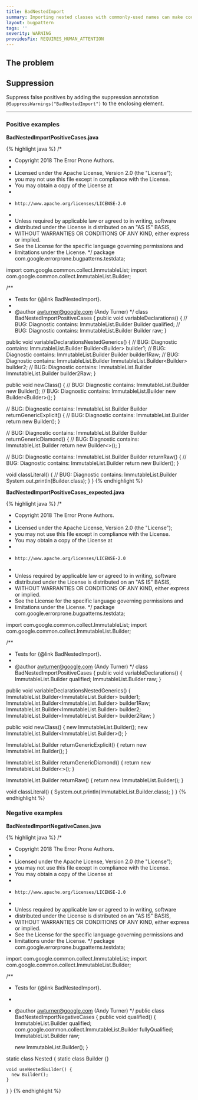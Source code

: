 ```yaml
---
title: BadNestedImport
summary: Importing nested classes with commonly-used names can make code harder to read, because it may not be clear from the context exactly which type is being referred to. Qualifying the name with that of the containing class can make the code clearer.
layout: bugpattern
tags: ''
severity: WARNING
providesFix: REQUIRES_HUMAN_ATTENTION
---
```


<!--
*** AUTO-GENERATED, DO NOT MODIFY ***
To make changes, edit the @BugPattern annotation or the explanation in docs/bugpattern.
-->

## The problem


## Suppression
Suppress false positives by adding the suppression annotation `@SuppressWarnings("BadNestedImport")` to the enclosing element.

----------

### Positive examples
__BadNestedImportPositiveCases.java__

{% highlight java %}
/*
 * Copyright 2018 The Error Prone Authors.
 *
 * Licensed under the Apache License, Version 2.0 (the "License");
 * you may not use this file except in compliance with the License.
 * You may obtain a copy of the License at
 *
 *     http://www.apache.org/licenses/LICENSE-2.0
 *
 * Unless required by applicable law or agreed to in writing, software
 * distributed under the License is distributed on an "AS IS" BASIS,
 * WITHOUT WARRANTIES OR CONDITIONS OF ANY KIND, either express or implied.
 * See the License for the specific language governing permissions and
 * limitations under the License.
 */
package com.google.errorprone.bugpatterns.testdata;

import com.google.common.collect.ImmutableList;
import com.google.common.collect.ImmutableList.Builder;

/**
 * Tests for {@link BadNestedImport}.
 *
 * @author awturner@google.com (Andy Turner)
 */
class BadNestedImportPositiveCases {
  public void variableDeclarations() {
    // BUG: Diagnostic contains: ImmutableList.Builder
    Builder<String> qualified;
    // BUG: Diagnostic contains: ImmutableList.Builder
    Builder raw;
  }

  public void variableDeclarationsNestedGenerics() {
    // BUG: Diagnostic contains: ImmutableList.Builder
    Builder<Builder<String>> builder1;
    // BUG: Diagnostic contains: ImmutableList.Builder
    Builder<Builder> builder1Raw;
    // BUG: Diagnostic contains: ImmutableList.Builder
    ImmutableList.Builder<Builder<String>> builder2;
    // BUG: Diagnostic contains: ImmutableList.Builder
    ImmutableList.Builder<Builder> builder2Raw;
  }

  public void newClass() {
    // BUG: Diagnostic contains: ImmutableList.Builder
    new Builder<String>();
    // BUG: Diagnostic contains: ImmutableList.Builder
    new Builder<Builder<String>>();
  }

  // BUG: Diagnostic contains: ImmutableList.Builder
  Builder<String> returnGenericExplicit() {
    // BUG: Diagnostic contains: ImmutableList.Builder
    return new Builder<String>();
  }

  // BUG: Diagnostic contains: ImmutableList.Builder
  Builder<String> returnGenericDiamond() {
    // BUG: Diagnostic contains: ImmutableList.Builder
    return new Builder<>();
  }

  // BUG: Diagnostic contains: ImmutableList.Builder
  Builder returnRaw() {
    // BUG: Diagnostic contains: ImmutableList.Builder
    return new Builder();
  }

  void classLiteral() {
    // BUG: Diagnostic contains: ImmutableList.Builder
    System.out.println(Builder.class);
  }
}
{% endhighlight %}

__BadNestedImportPositiveCases_expected.java__

{% highlight java %}
/*
 * Copyright 2018 The Error Prone Authors.
 *
 * Licensed under the Apache License, Version 2.0 (the "License");
 * you may not use this file except in compliance with the License.
 * You may obtain a copy of the License at
 *
 *     http://www.apache.org/licenses/LICENSE-2.0
 *
 * Unless required by applicable law or agreed to in writing, software
 * distributed under the License is distributed on an "AS IS" BASIS,
 * WITHOUT WARRANTIES OR CONDITIONS OF ANY KIND, either express or implied.
 * See the License for the specific language governing permissions and
 * limitations under the License.
 */
package com.google.errorprone.bugpatterns.testdata;

import com.google.common.collect.ImmutableList;
import com.google.common.collect.ImmutableList.Builder;

/**
 * Tests for {@link BadNestedImport}.
 *
 * @author awturner@google.com (Andy Turner)
 */
class BadNestedImportPositiveCases {
  public void variableDeclarations() {
    ImmutableList.Builder<String> qualified;
    ImmutableList.Builder raw;
  }

  public void variableDeclarationsNestedGenerics() {
    ImmutableList.Builder<ImmutableList.Builder<String>> builder1;
    ImmutableList.Builder<ImmutableList.Builder> builder1Raw;
    ImmutableList.Builder<ImmutableList.Builder<String>> builder2;
    ImmutableList.Builder<ImmutableList.Builder> builder2Raw;
  }

  public void newClass() {
    new ImmutableList.Builder<String>();
    new ImmutableList.Builder<ImmutableList.Builder<String>>();
  }

  ImmutableList.Builder<String> returnGenericExplicit() {
    return new ImmutableList.Builder<String>();
  }

  ImmutableList.Builder<String> returnGenericDiamond() {
    return new ImmutableList.Builder<>();
  }

  ImmutableList.Builder returnRaw() {
    return new ImmutableList.Builder();
  }

  void classLiteral() {
    System.out.println(ImmutableList.Builder.class);
  }
}
{% endhighlight %}

### Negative examples
__BadNestedImportNegativeCases.java__

{% highlight java %}
/*
 * Copyright 2018 The Error Prone Authors.
 *
 * Licensed under the Apache License, Version 2.0 (the "License");
 * you may not use this file except in compliance with the License.
 * You may obtain a copy of the License at
 *
 *     http://www.apache.org/licenses/LICENSE-2.0
 *
 * Unless required by applicable law or agreed to in writing, software
 * distributed under the License is distributed on an "AS IS" BASIS,
 * WITHOUT WARRANTIES OR CONDITIONS OF ANY KIND, either express or implied.
 * See the License for the specific language governing permissions and
 * limitations under the License.
 */
package com.google.errorprone.bugpatterns.testdata;

import com.google.common.collect.ImmutableList;
import com.google.common.collect.ImmutableList.Builder;

/**
 * Tests for {@link BadNestedImport}.
 *
 * @author awturner@google.com (Andy Turner)
 */
public class BadNestedImportNegativeCases {
  public void qualified() {
    ImmutableList.Builder<String> qualified;
    com.google.common.collect.ImmutableList.Builder<String> fullyQualified;
    ImmutableList.Builder raw;

    new ImmutableList.Builder<String>();
  }

  static class Nested {
    static class Builder {}

    void useNestedBuilder() {
      new Builder();
    }
  }
}
{% endhighlight %}

